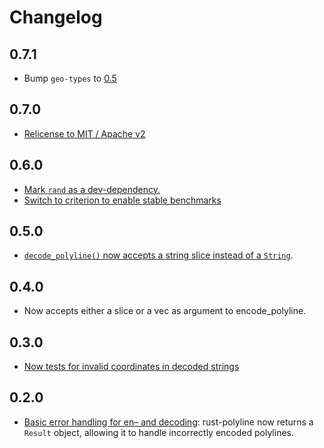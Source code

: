 # Changelog

## 0.7.1
* Bump `geo-types` to [0.5](https://github.com/georust/polyline/pull/21)

## 0.7.0

* [Relicense to MIT / Apache v2](https://github.com/georust/polyline/pull/18)

## 0.6.0

* [Mark `rand` as a dev-dependency.](https://github.com/georust/polyline/pull/12)
* [Switch to criterion to enable stable benchmarks](https://github.com/georust/polyline/pull/15)

## 0.5.0

* [`decode_polyline()` now accepts a string slice instead of a `String`](https://github.com/georust/polyline/pull/10).

## 0.4.0

* Now accepts either a slice or a vec as argument to encode_polyline.

## 0.3.0

* [Now tests for invalid coordinates in decoded strings](https://github.com/georust/polyline/pull/4)

## 0.2.0

* [Basic error handling for en– and decoding](https://github.com/tmcw/polyline/pull/3): rust-polyline
  now returns a `Result` object, allowing it to handle incorrectly
  encoded polylines.
